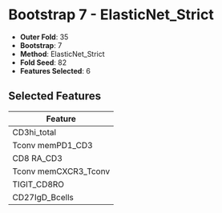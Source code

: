 # Bootstrap 7 - ElasticNet_Strict

- **Outer Fold**: 35
- **Bootstrap**: 7
- **Method**: ElasticNet_Strict
- **Fold Seed**: 82
- **Features Selected**: 6

## Selected Features

| Feature |
|---------|
| CD3hi_total |
| Tconv memPD1_CD3 |
| CD8 RA_CD3 |
| Tconv memCXCR3_Tconv |
| TIGIT_CD8RO |
| CD27IgD_Bcells |
